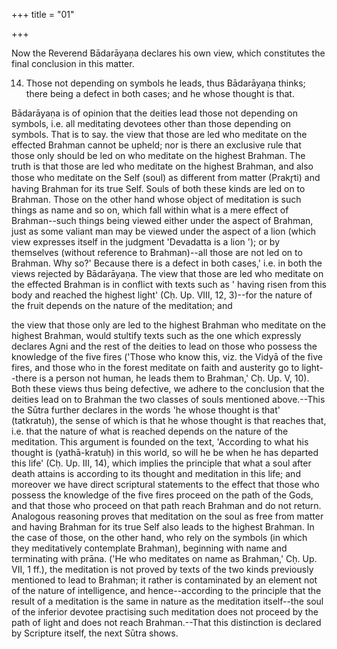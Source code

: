 +++
title = "01"

+++


Now the Reverend Bādarāyaṇa declares his own view, which constitutes the final conclusion in this matter.

14. Those not depending on symbols he leads, thus Bādarāyaṇa thinks; there being a defect in both cases; and he whose thought is that.

Bādarāyaṇa is of opinion that the deities lead those not depending on symbols, i.e. all meditating devotees other than those depending on symbols. That is to say. the view that those are led who meditate on the effected Brahman cannot be upheld; nor is there an exclusive rule that those only should be led on who meditate on the highest Brahman. The truth is that those are led who meditate on the highest Brahman, and also those who meditate on the Self (soul) as different from matter (Prakr̥ti) and having Brahman for its true Self. Souls of both these kinds are led on to Brahman. Those on the other hand whose object of meditation is such things as name and so on, which fall within what is a mere effect of Brahman--such things being viewed either under the aspect of Brahman, just as some valiant man may be viewed under the aspect of a lion (which view expresses itself in the judgment 'Devadatta is a lion '); or by themselves (without reference to Brahman)--all those are not led on to Brahman. Why so?' Because there is a defect in both cases,' i.e. in both the views rejected by Bādarāyaṇa. The view that those are led who meditate on the effected Brahman is in conflict with texts such as ' having risen from this body and reached the highest light' (Cḥ. Up. VIII, 12, 3)--for the nature of the fruit depends on the nature of the meditation; and

the view that those only are led to the highest Brahman who meditate on the highest Brahman, would stultify texts such as the one which expressly declares Agni and the rest of the deities to lead on those who possess the knowledge of the five fires ('Those who know this, viz. the Vidyā of the five fires, and those who in the forest meditate on faith and austerity go to light--there is a person not human, he leads them to Brahman,' Cḥ. Up. V, 10). Both these views thus being defective, we adhere to the conclusion that the deities lead on to Brahman the two classes of souls mentioned above.--This the Sūtra further declares in the words 'he whose thought is that' (tatkratuḥ), the sense of which is that he whose thought is that reaches that, i.e. that the nature of what is reached depends on the nature of the meditation. This argument is founded on the text, 'According to what his thought is (yathā-kratuḥ) in this world, so will he be when he has departed this life' (Cḥ. Up. III, 14), which implies the principle that what a soul after death attains is according to its thought and meditation in this life; and moreover we have direct scriptural statements to the effect that those who possess the knowledge of the five fires proceed on the path of the Gods, and that those who proceed on that path reach Brahman and do not return. Analogous reasoning proves that meditation on the soul as free from matter and having Brahman for its true Self also leads to the highest Brahman. In the case of those, on the other hand, who rely on the symbols (in which they meditatively contemplate Brahman), beginning with name and terminating with prāna. ('He who meditates on name as Brahman,' Cḥ. Up. VII, 1 ff.), the meditation is not proved by texts of the two kinds previously mentioned to lead to Brahman; it rather is contaminated by an element not of the nature of intelligence, and hence--according to the principle that the result of a meditation is the same in nature as the meditation itself--the soul of the inferior devotee practising such meditation does not proceed by the path of light and does not reach Brahman.--That this distinction is declared by Scripture itself, the next Sūtra shows.

